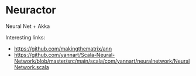 # Neuractor
Neural Net + Akka


Interesting links:

- https://github.com/makingthematrix/ann
- https://github.com/yannart/Scala-Neural-Network/blob/master/src/main/scala/com/yannart/neuralnetwork/NeuralNetwork.scala
